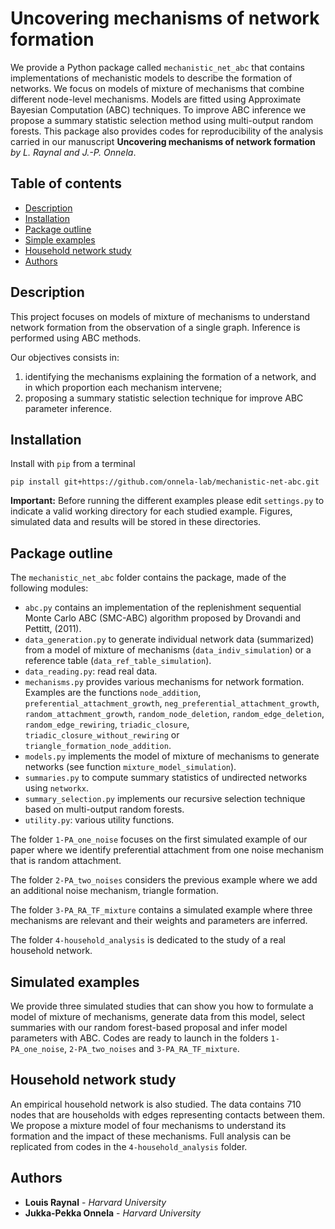# Uncovering mechanisms of network formation
We provide a Python package called `mechanistic_net_abc` that contains implementations of mechanistic models to describe the formation of networks. We focus on models of mixture of mechanisms that combine different node-level mechanisms. Models are fitted using Approximate Bayesian Computation (ABC) techniques. To improve ABC inference we propose a summary statistic selection method using multi-output random forests. This package also provides codes for reproducibility of the analysis carried in our manuscript **Uncovering mechanisms of network formation** *by L. Raynal and J.-P. Onnela*.

## Table of contents
* [Description](#description)
* [Installation](#installation)
* [Package outline](#package-outline)
* [Simple examples](#simple-examples)
* [Household network study](#household-network-study)
* [Authors](#authors)

## Description
This project focuses on models of mixture of mechanisms to understand network formation from the observation of a single graph. Inference is performed using ABC methods.

Our objectives consists in:

1. identifying the mechanisms explaining the formation of a network, and in which proportion each mechanism intervene;
2. proposing a summary statistic selection technique for improve ABC parameter inference.

## Installation

Install with `pip` from a terminal

```shell
pip install git+https://github.com/onnela-lab/mechanistic-net-abc.git
```

**Important:** Before running the different examples please edit `settings.py` to indicate a valid working directory for each studied example. Figures, simulated data and results will be stored in these directories.

## Package outline

The `mechanistic_net_abc` folder contains the package, made of the following modules:

- `abc.py` contains an implementation of the replenishment sequential Monte Carlo ABC (SMC-ABC) algorithm proposed by Drovandi and Pettitt, (2011).
- `data_generation.py`  to generate individual network data (summarized) from a model of mixture of mechanisms (`data_indiv_simulation`) or a reference table (`data_ref_table_simulation`).
- `data_reading.py`: read real data.
- `mechanisms.py` provides various mechanisms for network formation. Examples are the functions `node_addition`, `preferential_attachment_growth`, `neg_preferential_attachment_growth`, `random_attachment_growth`, `random_node_deletion`, `random_edge_deletion`, `random_edge_rewiring`, `triadic_closure`, `triadic_closure_without_rewiring` or `triangle_formation_node_addition`.
- `models.py` implements the model of mixture of mechanisms to generate networks (see function `mixture_model_simulation`).
- `summaries.py` to compute summary statistics of undirected networks using `networkx`.
- `summary_selection.py` implements our recursive selection technique based on multi-output random forests.
- `utility.py`: various utility functions.

The folder `1-PA_one_noise` focuses on the first simulated example of our paper where we identify preferential attachment from one noise mechanism that is random attachment.

The folder `2-PA_two_noises` considers the previous example where we add an additional noise mechanism, triangle formation.

The folder `3-PA_RA_TF_mixture` contains a simulated example where three mechanisms are relevant and their weights and parameters are inferred.

The folder `4-household_analysis` is dedicated to the study of a real household network.

## Simulated examples

We provide three simulated studies that can show you how to formulate a model of mixture of mechanisms, generate data from this model, select summaries with our random forest-based proposal and infer model parameters with ABC. Codes are ready to launch in the folders `1-PA_one_noise`, `2-PA_two_noises` and `3-PA_RA_TF_mixture`.

## Household network study

An empirical household network is also studied. The data contains 710 nodes that are households with edges representing contacts between them. We propose a mixture model of four mechanisms to understand its formation and the impact of these mechanisms. Full analysis can be replicated from codes in the `4-household_analysis` folder.

## Authors

* **Louis Raynal** - *Harvard University*
* **Jukka-Pekka Onnela** - *Harvard University*
